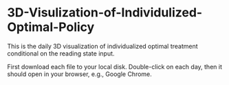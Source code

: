 # 3D-Visulization-of-Individulized-Optimal-Policy
This is the daily 3D visualization of individualized optimal treatment conditional on the reading state input.

First download each file to your local disk. 
Double-click on each day, then it should open in your browser, e.g., Google Chrome.

